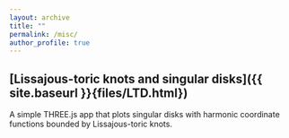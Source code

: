 ```yaml
---
layout: archive
title: ""
permalink: /misc/
author_profile: true
---
```



## [Lissajous-toric knots and singular disks]({{ site.baseurl }}{files/LTD.html})

A simple THREE.js app that plots singular disks with harmonic coordinate functions bounded by Lissajous-toric knots. 
